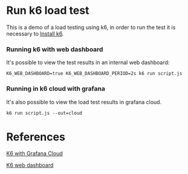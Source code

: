 # Run k6 load test
This is a demo of a load testing using k6, in order to run the test it is necessary to [Install k6](https://k6.io/docs/get-started/installation/).


### Running k6 with web dashboard
It's possible to view the test results in an internal web dashboard:


```K6_WEB_DASHBOARD=true K6_WEB_DASHBOARD_PERIOD=2s k6 run script.js```


### Running in k6 cloud with grafana
It's also possible to view the load test results in grafana cloud.

```k6 run script.js --out=cloud```


# References

[K6 with Grafana Cloud](https://k6.io/docs/results-output/real-time/cloud/)

[K6 web dashboard](https://grafana.com/docs/k6/latest/results-output/web-dashboard/)